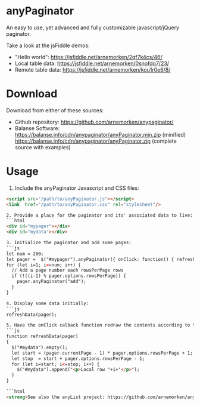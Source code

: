 # anyPaginator
An easy to use, yet advanced and fully customizable javascript/jQuery paginator. 

Take a look at the jsFiddle demos:

* "Hello world":     https://jsfiddle.net/arnemorken/2qf7k4cs/46/
* Local table data:  https://jsfiddle.net/arnemorken/0snofdq7/23/
* Remote table data: https://jsfiddle.net/arnemorken/kou1r0e6/8/

# Download

Download from either of these sources:
- Github repository: https://github.com/arnemorken/anypaginator/
- Balanse Software: https://balanse.info/cdn/anypaginator/anyPaginator.min.zip (minified)
                    https://balanse.info/cdn/anypaginator/anyPaginator.zip (complete source with examples)

# Usage

1. Include the anyPaginator Javascript and CSS files:

```html
<script src="/path/to/anyPaginator.js"></script>
<link  href="/path/to/anyPaginator.css" rel="stylesheet"/>

2. Provide a place for the paginator and its' associated data to live:
```html
<div id="mypager"></div>
<div id="mydata"></div>

3. Initialize the paginator and add some pages:
```js
let num = 200;
let pager =  $("#mypager").anyPaginator({ onClick: function() { refreshData(pager); } });
for (let i=1; i<=num; i++) {
  // Add a page number each rowsPerPage rows
  if (!((i-1) % pager.options.rowsPerPage)) {
    pager.anyPaginator("add");
  }
}

4. Display some data initially:
```js
refreshData(pager);

5. Have the onClick calback function redraw the contents according to the page number selected:
```js
function refreshData(pager)
{
  $("#mydata").empty();
  let start = (pager.currentPage - 1) * pager.options.rowsPerPage + 1;
  let stop  = start + pager.options.rowsPerPage - 1;
  for (let i=start; i<=stop; i++) {
    $("#mydata").append("<p>Local row "+i+"</p>");
  }
}

```html
<strong>See also the anyList project: https://github.com/arnemorken/anylist</strong>
